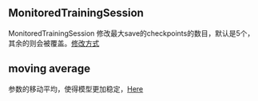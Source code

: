 ## MonitoredTrainingSession
MonitoredTrainingSession 修改最大save的checkpoints的数目，默认是5个，其余的则会被覆盖。[修改方式](https://h-xie.ren/2018/%E5%9C%A8tensorflow%E4%B8%AD%E4%BD%BF%E7%94%A8-monitoredtrainingsession%EF%BC%88%E7%B2%97%E7%B3%99%E7%9A%84%E8%AE%B0%E5%BD%95%EF%BC%89/)

## moving average
参数的移动平均，使得模型更加稳定，[Here](https://www.cnblogs.com/hrlnw/p/8067214.html)
